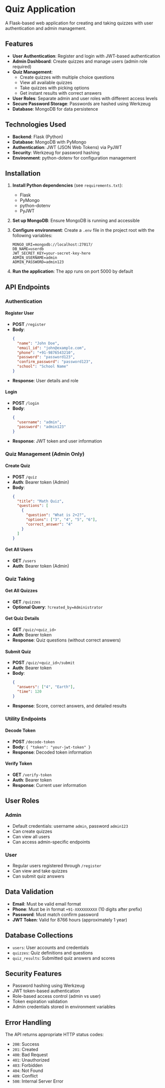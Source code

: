 # Quiz Application

A Flask-based web application for creating and taking quizzes with user authentication and admin management.

## Features

- **User Authentication**: Register and login with JWT-based authentication
- **Admin Dashboard**: Create quizzes and manage users (admin role required)
- **Quiz Management**: 
  - Create quizzes with multiple choice questions
  - View all available quizzes
  - Take quizzes with picking options
  - Get instant results with correct answers
- **User Roles**: Separate admin and user roles with different access levels
- **Secure Password Storage**: Passwords are hashed using Werkzeug
- **Database**: MongoDB for data persistence

## Technologies Used

- **Backend**: Flask (Python)
- **Database**: MongoDB with PyMongo
- **Authentication**: JWT (JSON Web Tokens) via PyJWT
- **Security**: Werkzeug for password hashing
- **Environment**: python-dotenv for configuration management

## Installation

1. **Install Python dependencies** (see `requirements.txt`):
   - Flask
   - PyMongo
   - python-dotenv
   - PyJWT

2. **Set up MongoDB**: Ensure MongoDB is running and accessible

3. **Configure environment**: Create a `.env` file in the project root with the following variables:
   ```
   MONGO_URI=mongodb://localhost:27017/
   DB_NAME=userdb
   JWT_SECRET_KEY=your-secret-key-here
   ADMIN_USERNAME=admin
   ADMIN_PASSWORD=admin123
   ```

4. **Run the application**: The app runs on port 5000 by default

## API Endpoints

### Authentication

#### Register User
- **POST** `/register`
- **Body**: 
  ```json
  {
    "name": "John Doe",
    "email_id": "john@example.com",
    "phone": "+91-9876543210",
    "password": "password123",
    "confirm_password": "password123",
    "school": "School Name"
  }
  ```
- **Response**: User details and role

#### Login
- **POST** `/login`
- **Body**:
  ```json
  {
    "username": "admin",
    "password": "admin123"
  }
  ```
- **Response**: JWT token and user information

### Quiz Management (Admin Only)

#### Create Quiz
- **POST** `/quiz`
- **Auth**: Bearer token (Admin)
- **Body**:
  ```json
  {
    "title": "Math Quiz",
    "questions": [
      {
        "question": "What is 2+2?",
        "options": ["3", "4", "5", "6"],
        "correct_answer": "4"
      }
    ]
  }
  ```

#### Get All Users
- **GET** `/users`
- **Auth**: Bearer token (Admin)

### Quiz Taking

#### Get All Quizzes
- **GET** `/quizzes`
- **Optional Query**: `?created_by=Administrator`

#### Get Quiz Details
- **GET** `/quiz/<quiz_id>`
- **Auth**: Bearer token
- **Response**: Quiz questions (without correct answers)

#### Submit Quiz
- **POST** `/quiz/<quiz_id>/submit`
- **Auth**: Bearer token
- **Body**:
  ```json
  {
    "answers": ["4", "Earth"],
    "time": 120
  }
  ```
- **Response**: Score, correct answers, and detailed results

### Utility Endpoints

#### Decode Token
- **POST** `/decode-token`
- **Body**: `{ "token": "your-jwt-token" }`
- **Response**: Decoded token information

#### Verify Token
- **GET** `/verify-token`
- **Auth**: Bearer token
- **Response**: Current user information

## User Roles

### Admin
- Default credentials: username `admin`, password `admin123`
- Can create quizzes
- Can view all users
- Can access admin-specific endpoints

### User
- Regular users registered through `/register`
- Can view and take quizzes
- Can submit quiz answers

## Data Validation

- **Email**: Must be valid email format
- **Phone**: Must be in format `+91-XXXXXXXXXX` (10 digits after prefix)
- **Password**: Must match confirm password
- **JWT Token**: Valid for 8766 hours (approximately 1 year)

## Database Collections

- `users`: User accounts and credentials
- `quizzes`: Quiz definitions and questions
- `quiz_results`: Submitted quiz answers and scores

## Security Features

- Password hashing using Werkzeug
- JWT token-based authentication
- Role-based access control (admin vs user)
- Token expiration validation
- Admin credentials stored in environment variables

## Error Handling

The API returns appropriate HTTP status codes:
- `200`: Success
- `201`: Created
- `400`: Bad Request
- `401`: Unauthorized
- `403`: Forbidden
- `404`: Not Found
- `409`: Conflict
- `500`: Internal Server Error

